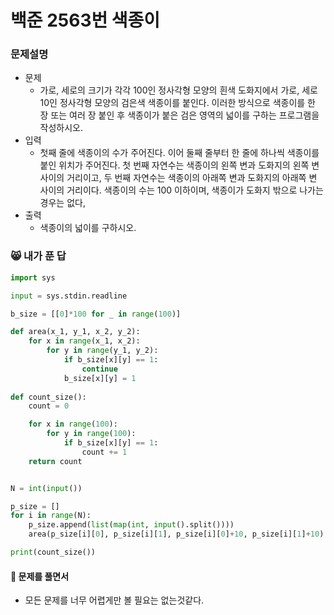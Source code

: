 # 백준 2563번 색종이

### 문제설명

- 문제
  - 가로, 세로의 크기가 각각 100인 정사각형 모양의 흰색 도화지에서 가로, 세로 10인 정사각형 모양의 검은색 색종이를 붙인다. 이러한 방식으로 색종이를 한 장 또는 여러 장 붙인 후 색종이가 붙은 검은 영역의 넓이를 구하는 프로그램을 작성하시오.
- 입력
  - 첫째 줄에 색종이의 수가 주어진다. 이어 둘째 줄부터 한 줄에 하나씩 색종이를 붙인 위치가 주어진다. 첫 번째 자연수는 색종이의 왼쪽 변과 도화지의 왼쪽 변 사이의 거리이고, 두 번째 자연수는 색종이의 아래쪽 변과 도화지의 아래쪽 변 사이의 거리이다. 색종이의 수는 100 이하이며, 색종이가 도화지 밖으로 나가는 경우는 없다,
- 출력
  - 색종이의 넓이를 구하시오.



### :smile_cat: 내가 푼 답

```python
import sys

input = sys.stdin.readline

b_size = [[0]*100 for _ in range(100)]

def area(x_1, y_1, x_2, y_2):
    for x in range(x_1, x_2):
        for y in range(y_1, y_2):
            if b_size[x][y] == 1:
                continue
            b_size[x][y] = 1
    
def count_size():
    count = 0

    for x in range(100):
        for y in range(100):
            if b_size[x][y] == 1:
                count += 1
    return count


N = int(input())

p_size = []
for i in range(N):
    p_size.append(list(map(int, input().split())))
    area(p_size[i][0], p_size[i][1], p_size[i][0]+10, p_size[i][1]+10)

print(count_size())
```





#### :cake: 문제를 풀면서

- 모든 문제를 너무 어렵게만 볼 필요는 없는것같다.

